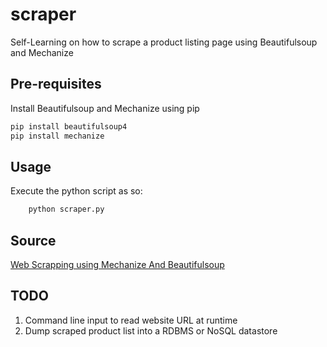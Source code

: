 # scraper

Self-Learning on how to scrape a product listing page using Beautifulsoup and Mechanize

## Pre-requisites

Install Beautifulsoup and Mechanize using pip

```sh
pip install beautifulsoup4
pip install mechanize
```
    

## Usage

Execute the python script as so:

```sh
    python scraper.py
```

## Source

[Web Scrapping using Mechanize And Beautifulsoup](https://pythondevs.wordpress.com/2014/04/08/web-scrapping-using-mechanize-and-beautifulsoup/)

## TODO

1. Command line input to read website URL at runtime
2. Dump scraped product list into a RDBMS or NoSQL datastore

